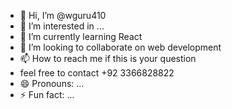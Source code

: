- 👋 Hi, I’m @wguru410
- 👀 I’m interested in ...
- 🌱 I’m currently learning React
- 💞️ I’m looking to collaborate on web development
- 📫 How to reach me if this is your question
- feel free to contact +92 3366828822
- 😄 Pronouns: ...
- ⚡ Fun fact: ...

<!---
wguru410/wguru410 is a ✨ special ✨ repository because its `README.md` (this file) appears on your GitHub profile.
You can click the Preview link to take a look at your changes.
--->
